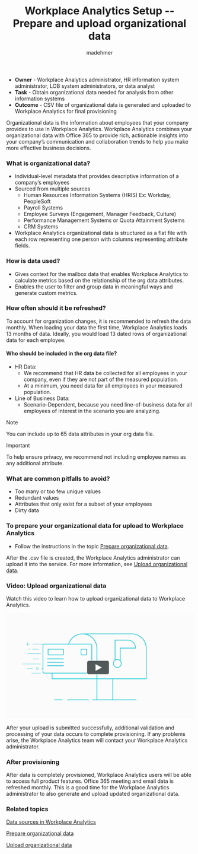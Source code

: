 ﻿---
# Metadata Sample
# required metadata

title: Workplace Analytics Setup -- Prepare and upload organizational data
description: Setup steps to prepare and upload organizational data in Workplace Analytics. 
author: madehmer
ms.author: v-leash
ms.date: 07/23/2018
ms.topic: get-started-article
localization_priority: normal 
ms.prod: wpa
---

* **Owner** - Workplace Analytics administrator, HR information system administrator, LOB system administrators, or data analyst
* **Task** - Obtain organizational data needed for analysis from other information systems
* **Outcome** - CSV file of organizational data is generated and uploaded to Workplace Analytics for final provisioning

Organizational data is the information about employees that your company provides to use in Workplace Analytics. Workplace Analytics combines your organizational data with Office 365 to provide rich, actionable insights into your company’s communication and collaboration trends to help you make more effective business decisions.


### What is organizational data?

- Individual-level metadata that provides descriptive information of a company’s employees
- Sourced from multiple sources
    - Human Resources Information Systems (HRIS) Ex: Workday, PeopleSoft
    - Payroll Systems
    - Employee Surveys (Engagement, Manager Feedback, Culture)
    - Performance Management Systems or Quota Attainment Systems
    - CRM Systems
- Workplace Analytics organizational data is structured as a flat file with each row representing one person with columns representing attribute fields.

### How is data used?

 * Gives context for the mailbox data that enables Workplace Analytics to calculate metrics based on the relationship of the org data attributes.
 * Enables the user to filter and group data in meaningful ways and generate custom metrics.

### How often should it be refreshed?

To account for organization changes, it is recommended to refresh the data monthly.
When loading your data the first time, Workplace Analytics loads 13 months of data.  Ideally, you would load 13 dated rows of organizational data for each employee.

#### Who should be included in the org data file?

- HR Data:
    - We recommend that HR data be collected for all employees in your company, even if they are not part of the measured population.
    - At a minimum, you need data for all employees in your measured population.
- Line of Business Data:
    - Scenario-Dependent, because you need line-of-business data for all employees of interest in the scenario you are analyzing.

> [!Note]
> You can include up to 65 data attributes in your org data file.

> [!Important]
> To help ensure privacy, we recommend not including employee names as any additional attribute.

### What are common pitfalls to avoid?

 * Too many or too few unique values
 * Redundant values
 * Attributes that only exist for a subset of your employees
 * Dirty data

### To prepare your organizational data for upload to Workplace Analytics

<!-- 
After you have created your source .csv file, you can upload it to the Workplace Analytics service. After your data has been successfully uploaded, Workplace Analytics will perform additional validation and processing to complete provisioning. The Workplace Analytics team will contact your Workplace Analytics administrator if any problems arise.
-->

* Follow the instructions in the topic [Prepare organizational data](../Setup/Prepare-organizational-data.md).

After the .csv file is created, the Workplace Analytics administrator can upload it into the service. For more information, see [Upload organizational data](../Setup/Upload-organizational-data.md).

### Video: Upload organizational data

Watch this video to learn how to upload organizational data to Workplace Analytics.

[<img src="../Images/WpA/setup/Upload-org-data.png" alt="Upload organizational data">](https://aka.ms/https://aka.ms/WpAPrepUploadOrgData_Video)

After your upload is submitted successfully, additional validation and processing of your data occurs to complete provisioning. If any problems arise, the Workplace Analytics team will contact your Workplace Analytics administrator.

### After provisioning

After data is completely provisioned, Workplace Analytics users will be able to access full product features.
Office 365 meeting and email data is refreshed monthly. This is a good time for the Workplace Analytics administrator to also generate and upload updated organizational data.

### Related topics

[Data sources in Workplace Analytics](../Use/Data-sources.md)

[Prepare organizational data](../Setup/Prepare-organizational-data.md) 

[Upload organizational data](../Setup/Upload-organizational-data.md)